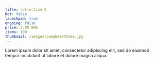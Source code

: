 ```yaml
---
title: collection 2
hot: false
launchpad: true
ongoing: false
price: 2.00 BNB
items: 100
thumbnail: /images/pumpbeerthumb.jpg
---
```

Lorem ipsum dolor sit amet, consectetur adipiscing elit, sed do eiusmod tempor incididunt ut labore et dolore magna aliqua.